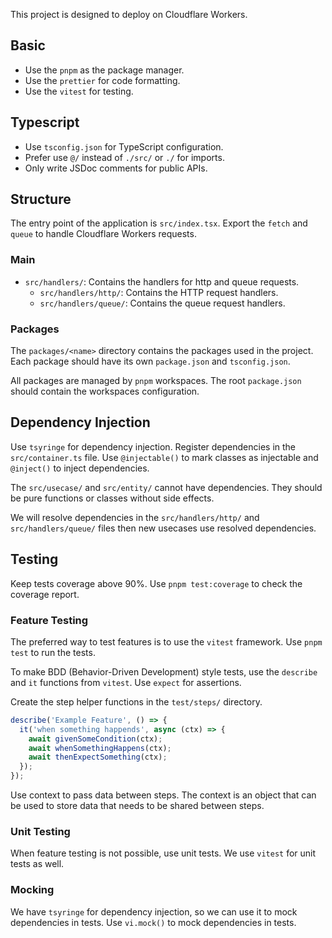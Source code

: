This project is designed to deploy on Cloudflare Workers.

## Basic

- Use the `pnpm` as the package manager.
- Use the `prettier` for code formatting.
- Use the `vitest` for testing.

## Typescript

- Use `tsconfig.json` for TypeScript configuration.
- Prefer use `@/` instead of `./src/` or `./` for imports.
- Only write JSDoc comments for public APIs.

## Structure

The entry point of the application is `src/index.tsx`. Export the `fetch` and `queue` to handle Cloudflare Workers requests.

### Main

- `src/handlers/`: Contains the handlers for http and queue requests.
  - `src/handlers/http/`: Contains the HTTP request handlers.
  - `src/handlers/queue/`: Contains the queue request handlers.

### Packages

The `packages/<name>` directory contains the packages used in the project. Each package should have its own `package.json` and `tsconfig.json`.

All packages are managed by `pnpm` workspaces. The root `package.json` should contain the workspaces configuration.

## Dependency Injection

Use `tsyringe` for dependency injection. Register dependencies in the `src/container.ts` file. Use `@injectable()` to mark classes as injectable and `@inject()` to inject dependencies.

The `src/usecase/` and `src/entity/` cannot have dependencies. They should be pure functions or classes without side effects.

We will resolve dependencies in the `src/handlers/http/` and `src/handlers/queue/` files then new usecases use resolved dependencies.

## Testing

Keep tests coverage above 90%. Use `pnpm test:coverage` to check the coverage report.

### Feature Testing

The preferred way to test features is to use the `vitest` framework. Use `pnpm test` to run the tests.

To make BDD (Behavior-Driven Development) style tests, use the `describe` and `it` functions from `vitest`. Use `expect` for assertions.

Create the step helper functions in the `test/steps/` directory.

```ts
describe('Example Feature', () => {
  it('when something happends', async (ctx) => {
    await givenSomeCondition(ctx);
    await whenSomethingHappens(ctx);
    await thenExpectSomething(ctx);
  });
});
```

Use context to pass data between steps. The context is an object that can be used to store data that needs to be shared between steps.

### Unit Testing

When feature testing is not possible, use unit tests. We use `vitest` for unit tests as well.

### Mocking

We have `tsyringe` for dependency injection, so we can use it to mock dependencies in tests. Use `vi.mock()` to mock dependencies in tests.
